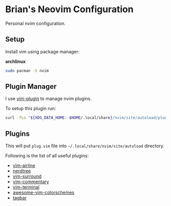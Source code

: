# Brian's Neovim Configuration

Personal nvim configuration.

## Setup

Install vim using package manager:

**archlinux**
```sh
sudo pacman -S nvim
```

## Plugin Manager

I use [vim-plugin](https://github.com/junegunn/vim-plug) to manage nvim plugins.

To setup this plugin run:

```sh
curl -fLo "${XDG_DATA_HOME:-$HOME/.local/share}/nvim/site/autoload/plug.vim" --create-dirs 'https://raw.githubusercontent.com/junegunn/vim-plug/master/plug.vim'
```

## Plugins

This will put `plug.vim` file into `~/.local/share/nvim/site/autoload` directory.

Following is the list of all useful plugins:

* [vim-airline](https://github.com/vim-airline/vim-airline)
* [nerdtree](https://github.com/scrooloose/nerdtree)
* [vim-surround](https://github.com/tpope/vim-surround)
* [vim-commentary](https://github.com/tpope/vim-commentary)
* [vim-terminal](https://github.com/tc50cal/vim-terminal)
* [awesome-vim-colorschemes](https://github.com/rafi/awesome-vim-colorschemes)
* [tagbar](https://github.com/preservim/tagbar)
